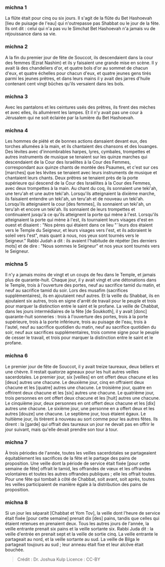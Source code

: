 
### michna 1
La flûte était pour cinq ou six jours. Il s'agit de la flûte du Bet Hashoevah [lieu de puisage de l'eau] qui n'outrepasse pas Shabbat ou le jour de la fête. Ils ont dit : celui qui n'a pas vu le Simchat Bet Hashoevah n'a jamais vu de réjouissance dans sa vie.

### michna 2
A la fin du premier jour de fête de Souccot, ils descendaient dans la cour des femmes (Ezrat Nashim) et ils y faisaient une grande mise en scène. Il y avait là des chandeliers d'or, et quatre bols d'or au sommet de chacun d'eux, et quatre échelles pour chacun d'eux, et quatre jeunes gens tirés parmi les jeunes prêtres, et dans leurs mains il y avait des jarres d'huile contenant cent vingt bûches qu'ils versaient dans les bols.

### michna 3
Avec les pantalons et les ceintures usés des prêtres, ils firent des mèches et avec elles, ils allumèrent les lampes. Et il n'y avait pas une cour à Jérusalem qui ne soit éclairée par la lumière du Bet Hashoevah.

### michna 4
Les hommes de piété et de bonnes actions dansaient devant eux, des torches allumées à la main, et ils chantaient des chansons et des louanges. Des lévites avec d'innombrables harpes, lyres, cymbales, trompettes et autres instruments de musique se tenaient sur les quinze marches qui descendaient de la Cour des Israélites à la Cour des Femmes, correspondant aux quinze chants de montée des Psaumes, et c'est sur ces [marches] que les lévites se tenaient avec leurs instruments de musique et chantaient leurs chants. Deux prêtres se tenaient près de la porte supérieure qui descend de la Cour des Israélites à la Cour des Femmes, avec deux trompettes à la main. Au chant du coq, ils sonnaient une teki'ah, une teru'ah et une autre teki'ah. Lorsqu'ils atteignaient la dixième marche, ils faisaient entendre un teki'ah, un teru'ah et de nouveau un teki'ah. Lorsqu'ils atteignaient la cour [des femmes], ils sonnaient un teki'ah, un teru'ah et encore un teki'ah. Ils sonnaient de leurs trompettes et continuaient jusqu'à ce qu'ils atteignent la porte qui mène à l'est. Lorsqu'ils atteignaient la porte qui mène à l'est, ils tournaient leurs visages d'est en ouest et disaient : "Nos pères qui étaient dans ce lieu "˜leurs dos étaient vers le Temple du Seigneur, et leurs visages vers l'est, et ils adoraient le soleil vers l'est", mais quant à nous, nos yeux sont tournés vers le Seigneur." Rabbi Judah a dit : ils avaient l'habitude de répéter [les derniers mots] et de dire : "Nous sommes le Seigneur" et nos yeux sont tournés vers le Seigneur.

### michna 5
Il n'y a jamais moins de vingt et un coups de feu dans le Temple, et jamais plus de quarante-huit. Chaque jour, il y avait vingt et une détonations dans le Temple, trois à l'ouverture des portes, neuf au sacrifice tamid du matin, et neuf au sacrifice tamid du soir. Lors des musafim (sacrifices supplémentaires), ils en ajoutaient neuf autres. Et la veille du Shabbat, ils en ajoutaient six autres, trois en signe d'arrêt de travail pour le peuple et trois pour marquer la distinction entre le saint et le profane. La veille de Chabbat, dans les jours intermédiaires de la fête [de Soukkoth], il y avait [donc] quarante-huit sonneries : trois à l'ouverture des portes, trois à la porte supérieure, trois à la porte inférieure, trois au puisage de l'eau, trois à l'autel, neuf au sacrifice quotidien du matin, neuf au sacrifice quotidien du soir, neuf aux sacrifices supplémentaires, trois comme signe pour le peuple de cesser le travail, et trois pour marquer la distinction entre le saint et le profane.

### michna 6
Le premier jour de fête de Souccot, il y avait treize taureaux, deux béliers et une chèvre. Il restait quatorze agneaux pour les huit autres veilles sacerdotales. Le premier jour, six [veilles] en ont offert deux chacune et les [deux] autres une chacune. Le deuxième jour, cinq en offraient deux chacune et les [quatre] autres une chacune. Le troisième jour, quatre en offrirent deux chacune et les [six] autres une chacune. Le quatrième jour, trois personnes en ont offert deux chacune et les [huit] autres une chacune. Le cinquième jour, deux personnes en ont offert deux chacune et les [dix] autres une chacune. Le sixième jour, une personne en a offert deux et les autres [douze] une chacune. Le septième jour, tous étaient égaux. Le huitième jour, ils tirèrent à nouveau au sort comme pour les autres fêtes. Ils dirent : la [garde] qui offrait des taureaux un jour ne devait pas en offrir le jour suivant, mais qu'elle devait prendre son tour à tour.

### michna 7
À trois périodes de l'année, toutes les veilles sacerdotales se partageaient équitablement les sacrifices de la fête et le partage des pains de proposition. Une veille dont la période de service était fixée [pour cette semaine de fête] offrait le tamid, les offrandes de vœux et les offrandes volontaires et toutes les autres offrandes publiques ; elle les offrait toutes. Pour une fête qui tombait à côté de Chabbat, soit avant, soit après, toutes les veilles participaient de manière égale à la distribution des pains de proposition.

### michna 8
Si un jour les séparait [Chabbat et Yom Tov], la veille dont l'heure de service était fixée [pour cette semaine] prenait dix [des] pains, tandis que celles qui étaient retenues en prenaient deux. Tous les autres jours de l'année, la veille entrante prenait six pains et la veille sortante six. Rabbi Juda dit : la veille d'entrée en prenait sept et la veille de sortie cinq. La veille entrante le partageait au nord, et la veille sortante au sud. La veille de Bilga le partageait toujours au sud ; leur anneau était fixe et leur alcôve était bouchée.

>Crédit : Dr. Joshua Kulp
>Licence : CC-BY